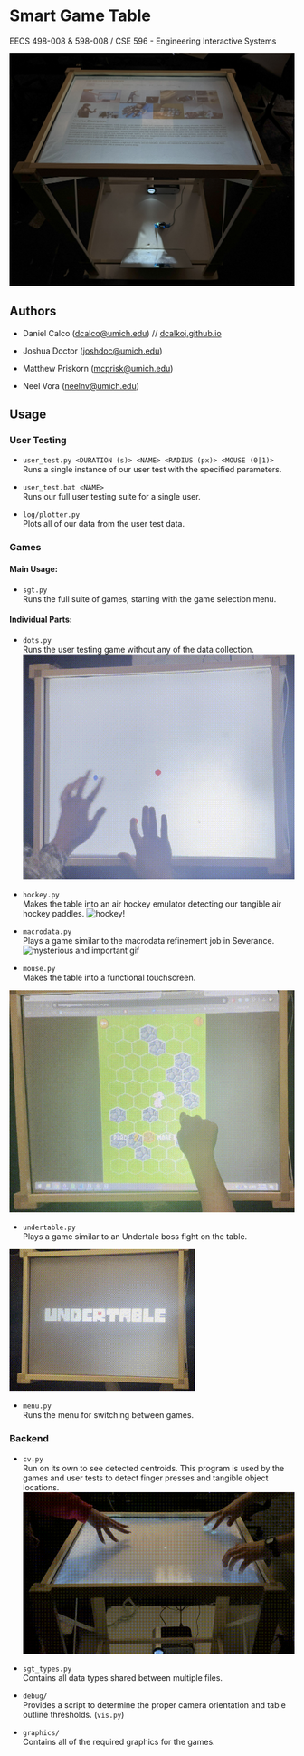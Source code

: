 
# Smart Game Table

EECS 498-008 & 598-008 / CSE 596 - Engineering Interactive Systems

![smart game table!](https://github.com/joshdoc/smart_game_table/blob/master/Media/pictures/IMG_9220.jpg?raw=true)

## Authors

- Daniel Calco (dcalco@umich.edu) // [dcalkoj.github.io](https://dcalkoj.github.io)

- Joshua Doctor (joshdoc@umich.edu)

- Matthew Priskorn (mcprisk@umich.edu)

- Neel Vora (neelnv@umich.edu)

## Usage

### User Testing

-  `user_test.py <DURATION (s)> <NAME> <RADIUS (px)> <MOUSE (0|1)>` \
Runs a single instance of our user test with the specified parameters.

-  `user_test.bat <NAME>` \
Runs our full user testing suite for a single user.

-  `log/plotter.py` \
Plots all of our data from the user test data.

### Games
#### Main Usage:
-  `sgt.py` \
Runs the full suite of games, starting with the game selection menu.

#### Individual Parts:
-  `dots.py` \
Runs the user testing game without any of the data collection.
![dots!](https://github.com/joshdoc/smart_game_table/blob/master/Media/gifs/dots.gif?raw=true)
 

-  `hockey.py` \
Makes the table into an air hockey emulator detecting our tangible air hockey paddles.
![hockey!](https://github.com/joshdoc/smart_game_table/blob/master/Media/gifs/hockey.gif?raw=true)
-  `macrodata.py` \
Plays a game similar to the macrodata refinement job in Severance.
![mysterious and important gif](https://github.com/joshdoc/smart_game_table/blob/master/Media/gifs/mdr.gif?raw=true)

-  `mouse.py` \
Makes the table into a functional touchscreen.

![mouse emulation!](https://github.com/joshdoc/smart_game_table/blob/master/Media/gifs/mousemode.gif?raw=true)
-  `undertable.py` \
Plays a game similar to an Undertale boss fight on the table.

![enter image description here](https://github.com/joshdoc/smart_game_table/blob/master/Media/gifs/undertable.gif?raw=true)
-  `menu.py` \
Runs the menu for switching between games.

### Backend

-  `cv.py` \
Run on its own to see detected centroids. This program is used by the games and
user tests to detect finger presses and tangible object locations.
![enter image description here](https://github.com/joshdoc/smart_game_table/blob/master/Media/gifs/cv.gif?raw=true)

-  `sgt_types.py` \
Contains all data types shared between multiple files.

-  `debug/` \
Provides a script to determine the proper camera orientation and table outline thresholds. (`vis.py`)

-  `graphics/` \
Contains all of the required graphics for the games.
